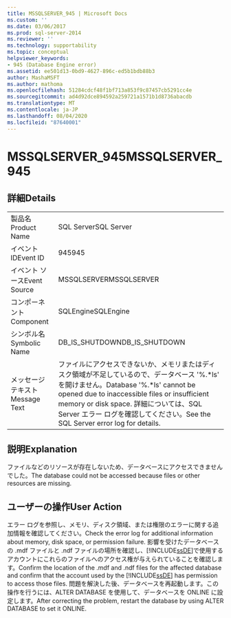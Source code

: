 ```yaml
---
title: MSSQLSERVER_945 | Microsoft Docs
ms.custom: ''
ms.date: 03/06/2017
ms.prod: sql-server-2014
ms.reviewer: ''
ms.technology: supportability
ms.topic: conceptual
helpviewer_keywords:
- 945 (Database Engine error)
ms.assetid: ee501d13-0bd9-4627-896c-ed5b1bdb88b3
author: MashaMSFT
ms.author: mathoma
ms.openlocfilehash: 51284cdcf48f1bf713a853f9c87457cb5291cc4e
ms.sourcegitcommit: ad4d92dce894592a259721a1571b1d8736abacdb
ms.translationtype: MT
ms.contentlocale: ja-JP
ms.lasthandoff: 08/04/2020
ms.locfileid: "87640001"
---
```

# <a name="mssqlserver_945"></a><span data-ttu-id="243f4-102">MSSQLSERVER_945</span><span class="sxs-lookup"><span data-stu-id="243f4-102">MSSQLSERVER_945</span></span>
    
## <a name="details"></a><span data-ttu-id="243f4-103">詳細</span><span class="sxs-lookup"><span data-stu-id="243f4-103">Details</span></span>  
  
|||  
|-|-|  
|<span data-ttu-id="243f4-104">製品名</span><span class="sxs-lookup"><span data-stu-id="243f4-104">Product Name</span></span>|<span data-ttu-id="243f4-105">SQL Server</span><span class="sxs-lookup"><span data-stu-id="243f4-105">SQL Server</span></span>|  
|<span data-ttu-id="243f4-106">イベント ID</span><span class="sxs-lookup"><span data-stu-id="243f4-106">Event ID</span></span>|<span data-ttu-id="243f4-107">945</span><span class="sxs-lookup"><span data-stu-id="243f4-107">945</span></span>|  
|<span data-ttu-id="243f4-108">イベント ソース</span><span class="sxs-lookup"><span data-stu-id="243f4-108">Event Source</span></span>|<span data-ttu-id="243f4-109">MSSQLSERVER</span><span class="sxs-lookup"><span data-stu-id="243f4-109">MSSQLSERVER</span></span>|  
|<span data-ttu-id="243f4-110">コンポーネント</span><span class="sxs-lookup"><span data-stu-id="243f4-110">Component</span></span>|<span data-ttu-id="243f4-111">SQLEngine</span><span class="sxs-lookup"><span data-stu-id="243f4-111">SQLEngine</span></span>|  
|<span data-ttu-id="243f4-112">シンボル名</span><span class="sxs-lookup"><span data-stu-id="243f4-112">Symbolic Name</span></span>|<span data-ttu-id="243f4-113">DB_IS_SHUTDOWN</span><span class="sxs-lookup"><span data-stu-id="243f4-113">DB_IS_SHUTDOWN</span></span>|  
|<span data-ttu-id="243f4-114">メッセージ テキスト</span><span class="sxs-lookup"><span data-stu-id="243f4-114">Message Text</span></span>|<span data-ttu-id="243f4-115">ファイルにアクセスできないか、メモリまたはディスク領域が不足しているので、データベース '%.\*ls' を開けません。</span><span class="sxs-lookup"><span data-stu-id="243f4-115">Database '%.\*ls' cannot be opened due to inaccessible files or insufficient memory or disk space.</span></span>  <span data-ttu-id="243f4-116">詳細については、SQL Server エラー ログを確認してください。</span><span class="sxs-lookup"><span data-stu-id="243f4-116">See the SQL Server error log for details.</span></span>|  
  
## <a name="explanation"></a><span data-ttu-id="243f4-117">説明</span><span class="sxs-lookup"><span data-stu-id="243f4-117">Explanation</span></span>  
 <span data-ttu-id="243f4-118">ファイルなどのリソースが存在しないため、データベースにアクセスできませんでした。</span><span class="sxs-lookup"><span data-stu-id="243f4-118">The database could not be accessed because files or other resources are missing.</span></span>  
  
## <a name="user-action"></a><span data-ttu-id="243f4-119">ユーザーの操作</span><span class="sxs-lookup"><span data-stu-id="243f4-119">User Action</span></span>  
 <span data-ttu-id="243f4-120">エラー ログを参照し、メモリ、ディスク領域、または権限のエラーに関する追加情報を確認してください。</span><span class="sxs-lookup"><span data-stu-id="243f4-120">Check the error log for additional information about memory, disk space, or permission failure.</span></span> <span data-ttu-id="243f4-121">影響を受けたデータベースの .mdf ファイルと .ndf ファイルの場所を確認し、[!INCLUDE[ssDE](../../includes/ssde-md.md)]で使用するアカウントにこれらのファイルへのアクセス権が与えられていることを確認します。</span><span class="sxs-lookup"><span data-stu-id="243f4-121">Confirm the location of the .mdf and .ndf files for the affected database and confirm that the account used by the [!INCLUDE[ssDE](../../includes/ssde-md.md)] has permission to access those files.</span></span> <span data-ttu-id="243f4-122">問題を解決した後、データベースを再起動します。この操作を行うには、ALTER DATABASE を使用して、データベースを ONLINE に設定します。</span><span class="sxs-lookup"><span data-stu-id="243f4-122">After correcting the problem, restart the database by using ALTER DATABASE to set it ONLINE.</span></span>  
  
  

